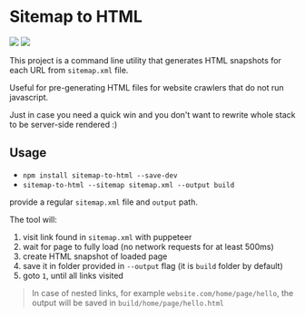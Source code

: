 # Sitemap to HTML

![](https://img.shields.io/npm/v/sitemap-to-html?style=flat)
![](https://github.com/argshook/sitemap-to-html/workflows/Node%20CI/badge.svg)

This project is a command line utility that generates HTML snapshots
for each URL from `sitemap.xml` file.

Useful for pre-generating HTML files for website crawlers that do not
run javascript.

Just in case you need a quick win and you don't want to rewrite whole
stack to be server-side rendered :)

## Usage

* `npm install sitemap-to-html --save-dev`
* `sitemap-to-html --sitemap sitemap.xml --output build`

provide a regular `sitemap.xml` file and `output` path.

The tool will:
1. visit link found in `sitemap.xml` with puppeteer
1. wait for page to fully load (no network requests for at least 500ms)
1. create HTML snapshot of loaded page
1. save it in folder provided in `--output` flag (it is `build` folder by default)
1. goto `1`, until all links visited

> In case of nested links, for example `website.com/home/page/hello`, the
output will be saved in `build/home/page/hello.html`
